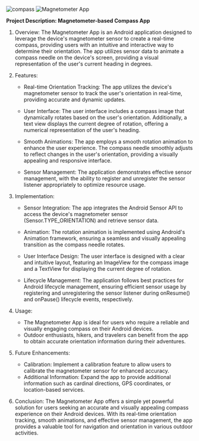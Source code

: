 
![compass](https://github.com/mukesh-32/CompassApp/assets/156600520/e7213140-54d8-451d-a097-f7b951c012a5)
![Magnetometer App](https://github.com/mukesh-32/CompassApp/assets/156600520/5a80a13c-c61d-4e6e-ba1f-b6bb1aaedc91)

**Project Description: Magnetometer-based Compass App**

1. Overview:
   The Magnetometer App is an Android application designed to leverage the device's magnetometer sensor to create a real-time compass, providing users with an intuitive and interactive way to determine their orientation. The app utilizes sensor data to animate a compass needle on the device's screen, providing a visual representation of the user's current heading in degrees.

2. Features:

   - Real-time Orientation Tracking: The app utilizes the device's magnetometer sensor to track the user's orientation in real-time, providing accurate and dynamic updates.

   - User Interface: The user interface includes a compass image that dynamically rotates based on the user's orientation. Additionally, a text view displays the current degree of rotation, offering a numerical representation of the user's heading.

   - Smooth Animations: The app employs a smooth rotation animation to enhance the user experience. The compass needle smoothly adjusts to reflect changes in the user's orientation, providing a visually appealing and responsive interface.

   - Sensor Management: The application demonstrates effective sensor management, with the ability to register and unregister the sensor listener appropriately to optimize resource usage.

3. Implementation:

   - Sensor Integration: The app integrates the Android Sensor API to access the device's magnetometer sensor (Sensor.TYPE_ORIENTATION) and retrieve sensor data.

   - Animation: The rotation animation is implemented using Android's Animation framework, ensuring a seamless and visually appealing transition as the compass needle rotates.

   - User Interface Design: The user interface is designed with a clear and intuitive layout, featuring an ImageView for the compass image and a TextView for displaying the current degree of rotation.

   - Lifecycle Management: The application follows best practices for Android lifecycle management, ensuring efficient sensor usage by registering and unregistering the sensor listener during onResume() and onPause() lifecycle events, respectively.

4. Usage:
   - The Magnetometer App is ideal for users who require a reliable and visually engaging compass on their Android devices.
   - Outdoor enthusiasts, hikers, and travelers can benefit from the app to obtain accurate orientation information during their adventures.

5. Future Enhancements:
   - Calibration: Implement a calibration feature to allow users to calibrate the magnetometer sensor for enhanced accuracy.
   - Additional Information: Expand the app to provide additional information such as cardinal directions, GPS coordinates, or location-based services.

6. Conclusion:
   The Magnetometer App offers a simple yet powerful solution for users seeking an accurate and visually appealing compass experience on their Android devices. With its real-time orientation tracking, smooth animations, and effective sensor management, the app provides a valuable tool for navigation and orientation in various outdoor activities.
